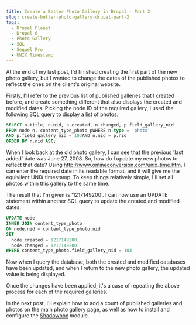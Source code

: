 ```yaml
---
title: Create a Better Photo Gallery in Drupal - Part 2
slug: create-better-photo-gallery-drupal-part-2
tags:
  - Drupal Planet
  - Drupal 6
  - Photo Gallery
  - SQL
  - Sequel Pro
  - UNIX Timestamp
---
```

At the end of my last post, I'd finished creating the first part of  the new photo gallery, but I wanted to change the dates of the published  photos to reflect the ones on the client's original website.

Firstly, I'll refer to the previous list of published galleries that I  created before, and create something different that also displays the  created and modified dates. Picking the node ID of the required gallery,  I used the following SQL query to display a list of photos.

~~~sql
SELECT n.title, n.nid, n.created, n.changed, p.field_gallery_nid
FROM node n, content_type_photo pWHERE n.type = 'photo'
AND p.field_gallery_nid = 103AND n.nid = p.nid
ORDER BY n.nid ASC;
~~~

When I look back at the old photo gallery, I can see that the previous  'last added' date was June 27, 2008. So, how do I update my new photos  to reflect that date? Using <http://www.onlineconversion.com/unix_time.htm>,  I can enter the required date in its readable format, and it will give me the equivilent UNIX timestamp. To keep things relatively simple, I'll  set all photos within this gallery to the same time.

The result that I'm given is '1217149200'. I can now use an UPDATE  statement within another SQL query to update the created and modified  dates.

~~~sql
UPDATE node
INNER JOIN content_type_photo
ON node.nid = content_type_photo.nid
SET
  node.created = 1217149200,
  node.changed = 1217149200
WHERE content_type_photo.field_gallery_nid = 103
~~~

Now when I query the database, both the created and modified databases  have been updated, and when I return to the new photo gallery, the  updated value is being displayed.

Once the changes have been applied, it's a case of repeating the above process for each of the required galleries.

In the next post, I'll explain how to add a count of published galleries and photos on the main photo gallery page, as well as how to  install and configure the [Shadowbox](http://drupal.org/project/shadowbox) module.